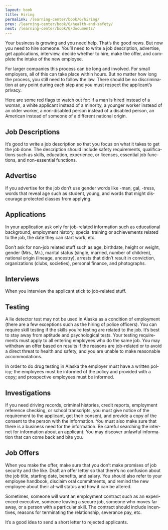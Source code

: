 ```yaml
---
layout: book
title: Hiring
permalink: /learning-center/book/6/hiring/
prev: /learning-center/book/6/health-and-safety/
next: /learning-center/book/6/documents/
---
```


Your busi­ness is grow­ing and you need help. That’s the good news. But now you need to hire some­one. You’ll need to write a job descrip­tion, adver­tise, get appli­ca­tions, inter­view, decide whether to hire, make the offer, and com­plete the intake of the new employee.

For larger com­pa­nies this process can be long and involved. For small employ­ers, all of this can take place within hours. But no mat­ter how long the process, you still need to fol­low the law. There should be no dis­crim­i­na­tion at any point dur­ing each step and you must respect the applicant’s privacy.

Here are some red flags to watch out for: if a man is hired instead of a woman, a white appli­cant instead of a minor­ity, a younger worker instead of an older worker, a non-disabled per­son instead of a dis­abled per­son, an Amer­i­can instead of some­one of a dif­fer­ent national origin.

<h2>Job Descrip­tions</h2>

It’s good to write a job descrip­tion so that you focus on what it takes to get the job done. The descrip­tion should include safety require­ments, qual­i­fi­ca­tions such as skills, edu­ca­tion, expe­ri­ence, or licenses, essen­tial job func­tions, and non-essential functions.

<h2>Adver­tise</h2>

If you adver­tise for the job don’t use gen­der words like -man, gal, -tress, words that reveal age such as stu­dent, young, and words that might dis­cour­age pro­tected classes from applying.

<h2>Appli­ca­tions</h2> 

In your appli­ca­tion ask only for job-related infor­ma­tion such as edu­ca­tional back­ground, employ­ment his­tory, spe­cial train­ing or achieve­ments related to the job, the date they can start work, etc.

Don’t ask for non-job related stuff such as age, birth­date, height or weight, gen­der (Mrs., Mr.), mar­i­tal sta­tus (sin­gle, mar­ried, num­ber of chil­dren), national ori­gin (lin­eage, ances­try), arrests that didn’t result in con­vic­tion, orga­ni­za­tions (clubs, soci­eties), per­sonal finance, and photographs.

<h2>Inter­views</h2> 

When you inter­view the appli­cant stick to job-related stuff.

<h2>Test­ing</h2> 

A lie detec­tor test may not be used in Alaska as a con­di­tion of employ­ment (there are a few excep­tions such as the hir­ing of police offi­cers). You can require skill test­ing if the skills you’re test­ing are related to the job. It’s best to stay away from apti­tude and psy­cho­log­i­cal tests. Your test­ing require­ments must apply to all enter­ing employ­ees who do the same job. You may with­draw an offer based on results if the rea­sons are job-related or to avoid a direct threat to health and safety, and you are unable to make rea­son­able accommodations.

In order to do drug test­ing in Alaska the employer must have a writ­ten pol­icy; the employ­ees must be informed of the pol­icy and pro­vided with a copy; and prospec­tive employ­ees must be informed.

<h2>Inves­ti­ga­tions</h2> 

If you need dri­ving records, crim­i­nal his­to­ries, credit reports, employ­ment ref­er­ence check­ing, or school tran­scripts, you must give notice of the require­ment to the appli­cant, get their con­sent, and pro­vide a copy of the con­sent to the per­son with the infor­ma­tion. You must also make sure that there is a busi­ness need for the infor­ma­tion. Be care­ful search­ing the inter­net for infor­ma­tion about an appli­cant. You may dis­cover unlaw­ful infor­ma­tion that can come back and bite you.

<h2>Job Offers</h2> 

When you make the offer, make sure that you don’t make promises of job secu­rity and the like. Draft an offer let­ter so that there’s no con­fu­sion about the job title, start­ing date, ben­e­fits, and salary. You should also refer to your employee hand­book, dis­claim oral com­mit­ments, and remind the new employee about their at-will sta­tus and how it can be altered.

Some­times, some­one will want an employ­ment con­tract such as an expe­ri­enced exec­u­tive, some­one leav­ing a secure job, some­one who moves far away, or a per­son with a par­tic­u­lar skill. The con­tract should include incen­tives, rea­sons for ter­mi­nat­ing the rela­tion­ship, sev­er­ance pay, etc.

It’s a good idea to send a short let­ter to rejected applicants.